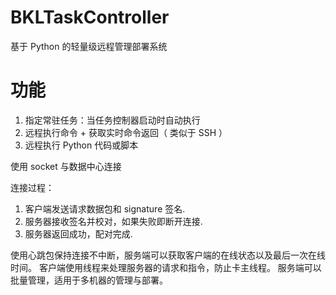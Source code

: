 # BKLTaskController
基于 Python 的轻量级远程管理部署系统

# 功能
1. 指定常驻任务：当任务控制器启动时自动执行
2. 远程执行命令 + 获取实时命令返回（ 类似于 SSH ）
3. 远程执行 Python 代码或脚本

使用 socket 与数据中心连接

连接过程：
1. 客户端发送请求数据包和 signature 签名.
2. 服务器接收签名并校对，如果失败即断开连接.
3. 服务器返回成功，配对完成.

使用心跳包保持连接不中断，服务端可以获取客户端的在线状态以及最后一次在线时间。
客户端使用线程来处理服务器的请求和指令，防止卡主线程。
服务端可以批量管理，适用于多机器的管理与部署。